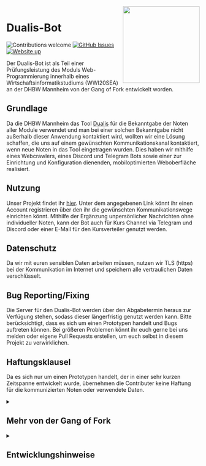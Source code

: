 <img src="https://dualis-crawler.s3.eu-central-1.amazonaws.com/Logo.png" align="right" height="200"/>

# Dualis-Bot

![Contributions welcome](https://img.shields.io/badge/contributions-welcome-orange.svg)
[![GitHub Issues](https://img.shields.io/github/issues/dualis-bot/dualis-bot.svg)](https://github.com/dualis-bot/dualis-bot/issues)
[![Website up](https://img.shields.io/website-up-down-green-red/https/dualis-bot.robin-reyer.de)](http://dualis-bot.robin-reyer.de)

Der Dualis-Bot ist als Teil einer Prüfungsleistung des Moduls Web-Programmierung
innerhalb eines Wirtschaftsinformatikstudiums (WWI20SEA) an der DHBW Mannheim
von der Gang of Fork entwickelt worden.

## Grundlage

Da die DHBW Mannheim das Tool [Dualis](https://dualis.dhbw.de) für die
Bekanntgabe der Noten aller Module verwendet und man bei einer solchen
Bekanntgabe nicht außerhalb dieser Anwendung kontaktiert wird, wollten wir eine
Lösung schaffen, die uns auf einem gewünschten Kommunikationskanal kontaktiert,
wenn neue Noten in das Tool eingetragen wurden. Dies haben wir mithilfe eines
Webcrawlers, eines Discord und Telegram Bots sowie einer zur Einrichtung und
Konfiguration dienenden, mobiloptimierten Weboberfläche realisiert.

## Nutzung

Unser Projekt findet ihr [hier](http://dualis-bot.robin-reyer.de). Unter dem
angegebenen Link könnt ihr einen Account registrieren über den ihr die
gewünschten Kommunikationswege einrichten könnt. Mithilfe der Ergänzung
unpersönlicher Nachrichten ohne individueller Noten, kann der Bot auch für Kurs
Channel via Telegram und Discord oder einer E-Mail für den Kursverteiler genutzt
werden.

## Datenschutz

Da wir mit euren sensiblen Daten arbeiten müssen, nutzen wir TLS (https) bei der
Kommunikation im Internet und speichern alle vertraulichen Daten verschlüsselt.

## Bug Reporting/Fixing

Die Server für den Dualis-Bot werden über den Abgabetermin heraus zur Verfügung
stehen, sodass dieser längerfristig genutzt werden kann. Bitte berücksichtigt,
dass es sich um einen Prototypen handelt und Bugs auftreten können. Bei größeren
Problemen könnt ihr euch gerne bei uns melden oder eigene Pull Requests
erstellen, um euch selbst in diesem Projekt zu verwirklichen.

## Haftungsklausel

Da es sich nur um einen Prototypen handelt, der in einer sehr kurzen Zeitspanne
entwickelt wurde, übernehmen die Contributer keine Haftung für die
kommunizierten Noten oder verwendete Daten.

<details><summary><h2>Mehr von der Gang of Fork</h2></summary>
  
Die angegebenen Repositorys sind ein weiterer Teil der Prüfungsleistung des angegebenen Moduls und sind von der Gang of Fork entwickelt worden.
  
[opine-unittests-utils](https://github.com/STAT1C-Sy/opine-unittest-utils)
  
[denomongo-unittest-utils](https://github.com/lumaghg/denomongo-unittest-utils)

</details>

<details><summary><h2>Entwicklungshinweise</h2></summary>

### Run / Build Frontend

from directory /dualis-bot/frontend `trex run start | snel build`

### Build / Run Backend and Crawler

from directory /dualis-bot `docker-compose build | docker-compose up`

### Run Backend Tests

`deno test --allow-env --allow-read --importmap=./backend/tests/importmap.json`

### Run Crawler Tests

`cd dualis-crawler | go test -v ./...`

### [Backend-Doku](https://gitlab.com/lumaghg/dualis-bot-backend-doku/-/tree/main)

</details>
